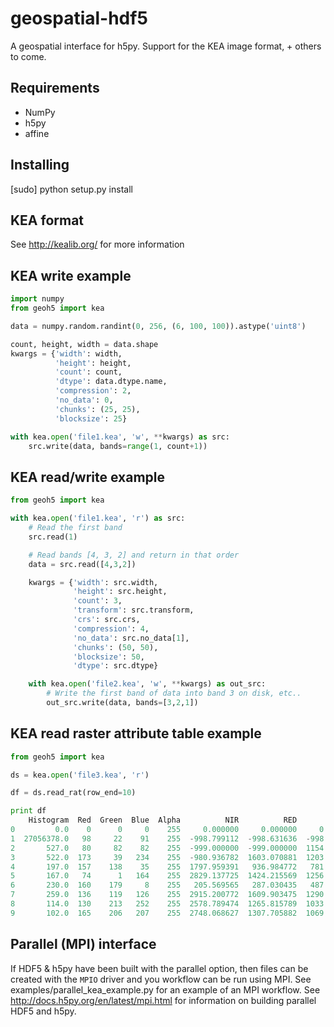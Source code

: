 # geospatial-hdf5

A geospatial interface for h5py.
Support for the KEA image format, + others to come.


Requirements
------------
* NumPy
* h5py 
* affine


Installing
----------
[sudo] python setup.py install


KEA format
----------

See http://kealib.org/ for more information


KEA write example
------------

```python
import numpy
from geoh5 import kea

data = numpy.random.randint(0, 256, (6, 100, 100)).astype('uint8')

count, height, width = data.shape
kwargs = {'width': width,
          'height': height,
          'count': count,
          'dtype': data.dtype.name,
          'compression': 2,
          'no_data': 0,
          'chunks': (25, 25),
          'blocksize': 25}

with kea.open('file1.kea', 'w', **kwargs) as src:
    src.write(data, bands=range(1, count+1))
```


KEA read/write example
----------------------

```python
from geoh5 import kea

with kea.open('file1.kea', 'r') as src:
    # Read the first band
    src.read(1)

    # Read bands [4, 3, 2] and return in that order
    data = src.read([4,3,2])

    kwargs = {'width': src.width,
              'height': src.height,
              'count': 3,
              'transform': src.transform,
              'crs': src.crs,
              'compression': 4,
              'no_data': src.no_data[1],
              'chunks': (50, 50),
              'blocksize': 50,
              'dtype': src.dtype}

    with kea.open('file2.kea', 'w', **kwargs) as out_src:
        # Write the first band of data into band 3 on disk, etc..
        out_src.write(data, bands=[3,2,1])
```


KEA read raster attribute table example
---------------------------------------

```python
from geoh5 import kea

ds = kea.open('file3.kea', 'r')

df = ds.read_rat(row_end=10)

print df
    Histogram  Red  Green  Blue  Alpha          NIR          RED        GREEN
0         0.0    0      0     0    255     0.000000     0.000000     0.000000
1  27056378.0   98     22    91    255  -998.799112  -998.631636  -998.348469
2       527.0   80     82    82    255  -999.000000  -999.000000  1154.679317
3       522.0  173     39   234    255  -980.936782  1603.070881  1203.337165
4       197.0  157    138    35    255  1797.959391   936.984772   781.756345
5       167.0   74      1   164    255  2829.137725  1424.215569  1256.730539
6       230.0  160    179     8    255   205.569565   287.030435   487.886957
7       259.0  136    119   126    255  2915.200772  1609.903475  1290.042471
8       114.0  130    213   252    255  2578.789474  1265.815789  1033.131579
9       102.0  165    206   207    255  2748.068627  1307.705882  1069.568627
```


Parallel (MPI) interface
------------------------

If HDF5 & h5py have been built with the parallel option, then files can be
created with the `MPIO` driver and you workflow can be run using MPI.
See examples/parallel_kea_example.py for an example of an MPI workflow.
See http://docs.h5py.org/en/latest/mpi.html for information on building
parallel HDF5 and h5py.
